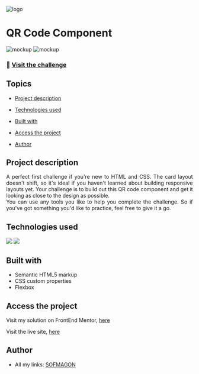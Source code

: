 ![logo](https://i.ibb.co/JdqVQL6/frontend-mentor-logo.png)

# QR Code Component
![mockup](https://i.ibb.co/5BPbP0Z/desktop-preview.jpg)
![mockup](https://i.ibb.co/GvGJJQD/mobile-preview.jpg)

### 🔗 [Visit the challenge](https://www.frontendmentor.io/challenges/qr-code-component-iux_sIO_H)

## Topics

- [Project description](#project-description)

- [Technologies used](#technologies-used)

- [Built with](#built-with)

- [Access the project](#access-the-project)

- [Author](#author)

## Project description
<p align="justify">
	A perfect first challenge if you're new to HTML and CSS. The card layout doesn't shift, so it's ideal if you haven't learned about building responsive layouts yet.
	Your challenge is to build out this QR code component and get it looking as close to the design as possible. <br>
	You can use any tools you like to help you complete the challenge. So if you've got something you'd like to practice, feel free to give it a go.
</p>

## Technologies used
<div>
	<img src="https://img.shields.io/badge/HTML5-E34F26?style=for-the-badge&logo=html5&logoColor=white">
	<img src="https://img.shields.io/badge/CSS3-1572B6?style=for-the-badge&logo=css3&logoColor=white">
</div>

## Built with
- Semantic HTML5 markup
- CSS custom properties
- Flexbox

## Access the project
Visit my solution on FrontEnd Mentor, [here](https://www.frontendmentor.io/solutions/qr-code-component-hynS0GfLWg)

Visit the live site, [here](https://sofmagon.github.io/qr-code/)

## Author
- All my links: [SOFMAGON](https://beacons.ai/sofmagon)
